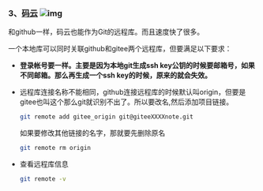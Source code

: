 ### 3、[码云](https://gitee.com/)	 ![img](https://gitee.com/logo.svg?20171024)

和github一样，码云也能作为Git的远程库。而且速度快了很多。

一个本地库可以同时关联github和gitee两个远程库，但要满足以下要求：

- **登录帐号要一样。主要是因为本地git生成ssh key公钥的时候要邮箱号，如果不同邮箱。那么再生成一个ssh key的时候，原来的就会失效。**

- 远程库连接名称不能相同，github连接远程库的时候默认叫origin，但要是gitee也叫这个那么git就识别不出了。所以要改名,然后添加项目链接。

  ```bash
  git remote add gitee_origin git@giteeXXXXnote.git
  ```

  如果要修改其他链接的名字，那就要先删除原名

  ```bash
  git remote rm origin
  ```


- 查看远程库信息

  ```bash
  git remote -v
  ```

  ​